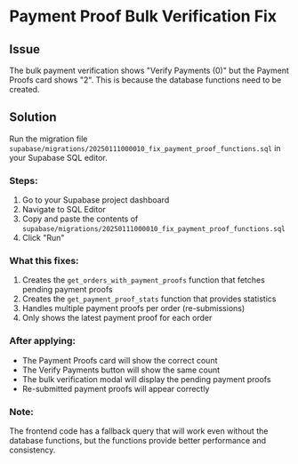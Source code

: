 # Payment Proof Bulk Verification Fix

## Issue
The bulk payment verification shows "Verify Payments (0)" but the Payment Proofs card shows "2". This is because the database functions need to be created.

## Solution
Run the migration file `supabase/migrations/20250111000010_fix_payment_proof_functions.sql` in your Supabase SQL editor.

### Steps:
1. Go to your Supabase project dashboard
2. Navigate to SQL Editor
3. Copy and paste the contents of `supabase/migrations/20250111000010_fix_payment_proof_functions.sql`
4. Click "Run"

### What this fixes:
1. Creates the `get_orders_with_payment_proofs` function that fetches pending payment proofs
2. Creates the `get_payment_proof_stats` function that provides statistics
3. Handles multiple payment proofs per order (re-submissions)
4. Only shows the latest payment proof for each order

### After applying:
- The Payment Proofs card will show the correct count
- The Verify Payments button will show the same count
- The bulk verification modal will display the pending payment proofs
- Re-submitted payment proofs will appear correctly

### Note:
The frontend code has a fallback query that will work even without the database functions, but the functions provide better performance and consistency.